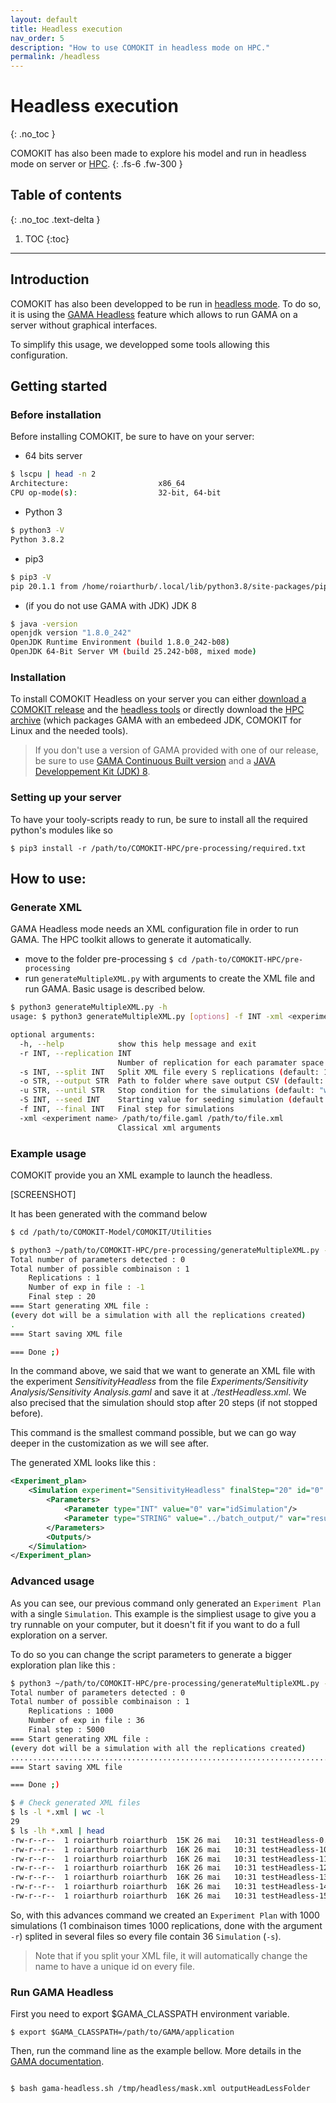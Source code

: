 ```yaml
---
layout: default
title: Headless execution
nav_order: 5
description: "How to use COMOKIT in headless mode on HPC."
permalink: /headless
---
```


# Headless execution
{: .no_toc }

COMOKIT has also been made to explore his model and run in headless mode on server or [HPC](https://en.wikipedia.org/wiki/High-performance_computing).
{: .fs-6 .fw-300 }

## Table of contents
{: .no_toc .text-delta }

1. TOC
{:toc}

---

## Introduction

COMOKIT has also been developped to be run in [headless mode](https://en.wikipedia.org/wiki/Headless_software). To do so, it is using the [GAMA Headless](https://gama-platform.github.io/wiki/Headless) feature which allows to run GAMA on a server without graphical interfaces. 

To simplify this usage, we developped some tools allowing this configuration.

## Getting started

### Before installation

Before installing COMOKIT, be sure to have on your server:

- 64 bits server
```bash
$ lscpu | head -n 2
Architecture:                    x86_64
CPU op-mode(s):                  32-bit, 64-bit
```
- Python 3
```bash
$ python3 -V
Python 3.8.2
```
- pip3
```bash
$ pip3 -V
pip 20.1.1 from /home/roiarthurb/.local/lib/python3.8/site-packages/pip (python 3.8)
```
- (if you do not use GAMA with JDK) JDK 8
```bash
$ java -version
openjdk version "1.8.0_242"
OpenJDK Runtime Environment (build 1.8.0_242-b08)
OpenJDK 64-Bit Server VM (build 25.242-b08, mixed mode)
```

### Installation

To install COMOKIT Headless on your server you can either [download a COMOKIT release](https://github.com/COMOKIT/COMOKIT-Model/releases/) and the [headless tools](https://github.com/COMOKIT/COMOKIT-HPC) or directly download the [HPC archive](https://github.com/COMOKIT/COMOKIT-HPC/releases/) (which packages GAMA with an embedeed JDK, COMOKIT for Linux and the needed tools).

> If you don't use a version of GAMA provided with one of our release, be sure to use [GAMA Continuous Built version](https://github.com/gama-platform/gama/releases/tag/continuous) and a [JAVA Developpement Kit (JDK) 8](https://en.wikipedia.org/wiki/Java_version_history#Java_SE_8).

### Setting up your server

  
To have your tooly-scripts ready to run, be sure to install all the required python's modules like so

```
$ pip3 install -r /path/to/COMOKIT-HPC/pre-processing/required.txt
```

## How to use:

### Generate XML

GAMA Headless mode needs an XML configuration file in order to run GAMA. The HPC toolkit allows to generate it automatically.

- move to the folder pre-processing ``$ cd /path-to/COMOKIT-HPC/pre-processing``
- run `generateMultipleXML.py` with arguments to create the XML file and run GAMA. Basic usage is described below.

```bash
$ python3 generateMultipleXML.py -h
usage: $ python3 generateMultipleXML.py [options] -f INT -xml <experiment name> /path/to/file.gaml /path/to/file.xml

optional arguments:
  -h, --help            show this help message and exit
  -r INT, --replication INT
                        Number of replication for each paramater space (default: 1)
  -s INT, --split INT   Split XML file every S replications (default: 1)
  -o STR, --output STR  Path to folder where save output CSV (default: "../../batch_output")
  -u STR, --until STR   Stop condition for the simulations (default: "world.sim_stop()")
  -S INT, --seed INT    Starting value for seeding simulation (default: 0)
  -f INT, --final INT   Final step for simulations
  -xml <experiment name> /path/to/file.gaml /path/to/file.xml
                        Classical xml arguments
```

### Example usage

COMOKIT provide you an XML example to launch the headless.

[SCREENSHOT]

It has been generated with the command below

```bash
$ cd /path/to/COMOKIT-Model/COMOKIT/Utilities

$ python3 ~/path/to/COMOKIT-HPC/pre-processing/generateMultipleXML.py -xml "SensitivityHeadless" ../Experiments/Sensitivity\ Analysis/Sensitivity\ Analysis.gaml  ./testHeadless.xml -f 20 
Total number of parameters detected : 0
Total number of possible combinaison : 1
	Replications : 1
	Number of exp in file : -1
	Final step : 20
=== Start generating XML file :
(every dot will be a simulation with all the replications created)
.
=== Start saving XML file

=== Done ;)
```

In the command above, we said that we want to generate an XML file with the experiment _SensitivityHeadless_ from the file _Experiments/Sensitivity Analysis/Sensitivity Analysis.gaml_ and save it at _./testHeadless.xml_. We also precised that the simulation should stop after 20 steps (if not stopped before).

This command is the smallest command possible, but we can go way deeper in the customization as we will see after.

The generated XML looks like this :

```xml
<Experiment_plan>
	<Simulation experiment="SensitivityHeadless" finalStep="20" id="0" seed="0" sourcePath="../Experiments/Sensitivity Analysis/Sensitivity Analysis.gaml" until="world.sim_stop()">
		<Parameters>
			<Parameter type="INT" value="0" var="idSimulation"/>
			<Parameter type="STRING" value="../batch_output/" var="result_folder"/>
		</Parameters>
		<Outputs/>
	</Simulation>
</Experiment_plan>
```

### Advanced usage

As you can see, our previous command only generated an `Experiment Plan` with a single `Simulation`. This example is the simpliest usage to give you a try runnable on your computer, but it doesn't fit if you want to do a full exploration on a server. 

To do so you can change the script parameters to generate a bigger exploration plan like this :

```bash
$ python3 ~/path/to/COMOKIT-HPC/pre-processing/generateMultipleXML.py -xml "SensitivityHeadless" ../Experiments/Sensitivity\ Analysis/Sensitivity\ Analysis.gaml  ./testHeadless.xml -o ~/COMOKIT-HPC/results/ -r 1000 -s 36 -f 5000
Total number of parameters detected : 0
Total number of possible combinaison : 1
	Replications : 1000
	Number of exp in file : 36
	Final step : 5000
=== Start generating XML file :
(every dot will be a simulation with all the replications created)
........................................................................................................................................................................................................................................................................................................................................................................................................................................................................................................................................................................................................................................................................................................................................................................................................................................................................................................................................................................................................................................
=== Start saving XML file

=== Done ;)

$ # Check generated XML files
$ ls -l *.xml | wc -l
29
$ ls -lh *.xml | head  
-rw-r--r--  1 roiarthurb roiarthurb  15K 26 mai   10:31 testHeadless-0.xml
-rw-r--r--  1 roiarthurb roiarthurb  16K 26 mai   10:31 testHeadless-10.xml
-rw-r--r--  1 roiarthurb roiarthurb  16K 26 mai   10:31 testHeadless-11.xml
-rw-r--r--  1 roiarthurb roiarthurb  16K 26 mai   10:31 testHeadless-12.xml
-rw-r--r--  1 roiarthurb roiarthurb  16K 26 mai   10:31 testHeadless-13.xml
-rw-r--r--  1 roiarthurb roiarthurb  16K 26 mai   10:31 testHeadless-14.xml
-rw-r--r--  1 roiarthurb roiarthurb  16K 26 mai   10:31 testHeadless-15.xml
```

So, with this advances command we created an `Experiment Plan` with 1000 simulations (1 combinaison times 1000 replications, done with the argument `-r`) splited in several files so every file contain 36 `Simulation` (`-s`).

> Note that if you split your XML file, it will automatically change the name to have a unique id on every file.

### Run GAMA Headless
First you need to export $GAMA_CLASSPATH environment variable.
```
$ export $GAMA_CLASSPATH=/path/to/GAMA/application
```

Then, run the command line as the example bellow. More details in the [GAMA documentation](https://gama-platform.github.io/wiki/Headless#command).
```

$ bash gama-headless.sh /tmp/headless/mask.xml outputHeadLessFolder
```
